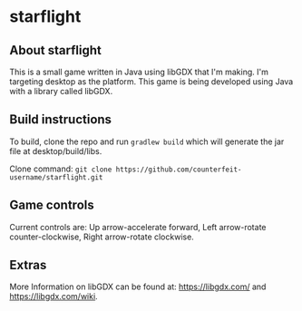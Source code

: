 # starflight

## About starflight
This is a small game written in Java using libGDX that I'm making.
I'm targeting desktop as the platform.
This game is being developed using Java with a library called libGDX.

## Build instructions
To build, clone the repo and run `gradlew build` which will generate the jar file at desktop/build/libs.

Clone command: `git clone https://github.com/counterfeit-username/starflight.git`

## Game controls
Current controls are:
Up arrow-accelerate forward, Left arrow-rotate counter-clockwise, Right arrow-rotate clockwise.

## Extras
More Information on libGDX can be found at: https://libgdx.com/ and https://libgdx.com/wiki.
